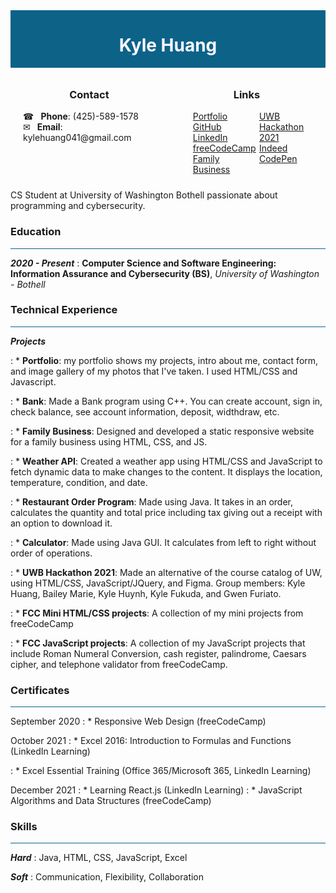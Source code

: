 <div width="100%" height="100%" style="background: #0d6288; display: flex; justify-content: center; align-items: center;">
    <h1 width="100%" height="100%" style="text-align: center; color: ghostwhite;">
        Kyle Huang
    </h1>
</div>

<div width="100%" height="100%" style="display: flex; justify-content: space-evenly; align-center: center;">
    <div style="width: 100%; height: 100%; padding: 10px 20px;">
        <h3 style="text-align: center;">Contact</h3>
        <div style="display: flex; flex-direction: column; width: 100%; height: 100%;">
            <span>&#9742; &ensp;<b>Phone</b>: (425)-589-1578</span>
            <span>&#9993;&ensp; <b>Email</b>: kylehuang041@gmail.com</span>
            <span>
        </div>
    </div>
    <div style="width: 100%; height: 100%; display: flex; flex-direction: column; justify-content: center; padding: 10px 20px;">
        <h3 style="text-align: center;">Links</h3>
        <div style="display: flex; flex-direction: row; width: 100%;
        height: 100%; padding: 0 20px; justify-content: space-around;">
            <div style="width: 100%; height: 100%;">
                <a href="https://kylehuang041.github.io/Portfolio/">Portfolio</a><br>
                <a href="https://github.com/kylehuang041">GitHub</a><br>
                <a href="https://www.linkedin.com/in/kyle-huang-9492811ba/">LinkedIn</a><br>
                <a href="https://freecodecamp.org/kylehuang041">freeCodeCamp</a><br>
                <a href="https://tiffanylashandspa.github.io/Tiffany/">Family Business</a><br>
            </div>
            <div style="width: 100%; height: 100%;">
                <a href="https://devpost.com/software/university-of-washington-course-evaluation-catalog">UWB Hackathon 2021</a><br>
                <a href="https://my.indeed.com/p/kyleh-r7behmb">Indeed</a><br>
                <a href="https://codepen.io/your-work">CodePen</a><br>
            </div>
        </div>
    </div>
</div>

CS Student at University of Washington Bothell passionate about programming and cybersecurity. 

### Education

<hr style="background: #0d6288">

<b><i>2020 - Present</i></b>
: <strong>Computer Science and Software Engineering: Information Assurance and Cybersecurity (BS)</strong>, <em>University of Washington - Bothell</em>

### Technical Experience

<hr style="background: #0d6288">

<strong><i>Projects</i></strong>

: * <b>Portfolio</b>: my portfolio shows my projects, intro about me, contact form, and image gallery of my photos that I've taken. I used HTML/CSS and Javascript.

: * <b>Bank</b>: Made a Bank program using C++. You can create account, sign in, check balance, see account information, deposit, widthdraw, etc.

: * <b>Family Business</b>: Designed and developed a static responsive website for a family business using HTML, CSS, and JS.

: * <b>Weather API</b>: Created a weather app using HTML/CSS and JavaScript to fetch dynamic data to make changes to the content. It displays the location, temperature, condition, and date.

: * <b>Restaurant Order Program</b>: Made using Java. It takes in an order, calculates the quantity and total price including tax giving out a receipt with an option to download it.

: * <b>Calculator</b>: Made using Java GUI. It calculates from left to right without order of operations.

: * <b>UWB Hackathon 2021</b>: Made an alternative of the course catalog of UW, using HTML/CSS, JavaScript/JQuery, and Figma. Group members: Kyle Huang, Bailey Marie, Kyle Huynh, Kyle Fukuda, and Gwen Furiato.

: * <b>FCC Mini HTML/CSS projects</b>: A collection of my mini projects from freeCodeCamp

: * <b>FCC JavaScript projects</b>: A collection of my JavaScript projects that include Roman Numeral Conversion, cash register, palindrome, Caesars cipher, and telephone validator from freeCodeCamp.

### Certificates

<hr style="background: #0d6288">

September 2020
: * Responsive Web Design (freeCodeCamp)

October 2021
: * Excel 2016: Introduction to Formulas and Functions (LinkedIn Learning)

: * Excel Essential Training (Office 365/Microsoft 365, LinkedIn Learning)

December 2021
: * Learning React.js (LinkedIn Learning)
: * JavaScript Algorithms and Data Structures (freeCodeCamp)


### Skills

<hr style="background: #0d6288">

<strong><i>Hard</i></strong>
: Java, HTML, CSS, JavaScript, Excel

<strong><i>Soft</i></strong>
: Communication, Flexibility, Collaboration
